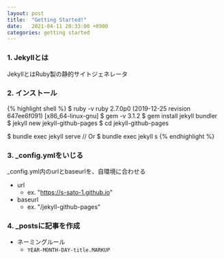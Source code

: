 ```yaml
---
layout: post
title:  "Getting Started!"
date:   2021-04-11 20:33:00 +0900
categories: getting started
---
```


### 1. Jekyllとは

JekyllとはRuby製の静的サイトジェネレータ

### 2. インストール

<!-- code -->
{% highlight shell %}
$ ruby -v
ruby 2.7.0p0 (2019-12-25 revision 647ee6f091) [x86_64-linux-gnu]
$ gem -v
3.1.2
$ gem install jekyll bundler
$ jekyll new jekyll-github-pages
$ cd jekyll-github-pages

$ bundle exec jekyll serve
// Or
$ bundle exec jekyll s
{% endhighlight %}
<!-- // code -->

### 3. \_config.ymlをいじる

\_config.yml内のurlとbaseurlを、自環境に合わせる

+ url
  - ex. "https://s-sato-1.github.io"
+ baseurl
  - ex. "/jekyll-github-pages"

### 4. \_postsに記事を作成

+ ネーミングルール
  - `YEAR-MONTH-DAY-title.MARKUP`
